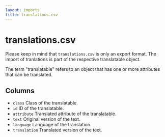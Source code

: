 ```yaml
---
layout: imports
title: translations.csv
---
```


translations.csv
================

Please keep in mind that `translations.csv` is only an export format. The
import of tranlations is part of the respective translatable object.

The term "translatable" refers to an object that has one or more
attributes that can be translated. 

Columns
-------

* `class` Class of the translatable.
* `id` ID of the translatable.
* `attribute` Translated attribute of the translatable.
* `text` Original version of the text.
* `language` Language of the translation.
* `translation` Translated version of the text.
